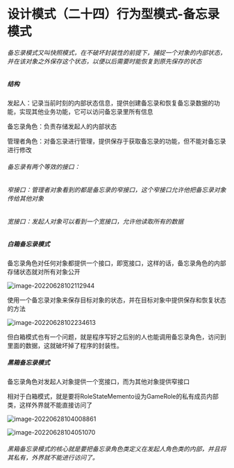 # 设计模式（二十四）行为型模式-备忘录模式

###### 备忘录模式又叫快照模式，在不破坏封装性的前提下，捕捉一个对象的内部状态，并在该对象之外保存这个状态，以便以后需要时能恢复到原先保存的状态

##### 结构

发起人：记录当前时刻的内部状态信息，提供创建备忘录和恢复备忘录数据的功能，实现其他业务功能，它可以访问备忘录里所有信息

备忘录角色：负责存储发起人的内部状态

管理者角色：对备忘录进行管理，提供保存于获取备忘录的功能，但不能对备忘录进行修改

###### 备忘录有两个等效的接口：

###### 	窄接口：管理者对象看到的都是备忘录的窄接口，这个窄接口允许他把备忘录对象传给其他对象

###### 	宽接口：发起人对象可以看到一个宽接口，允许他读取所有的数据



##### 白箱备忘录模式

备忘录角色对任何对象都提供一个接口，即宽接口，这样的话，备忘录角色的内部存储状态就对所有对象公开

![image-20220628102112944](C:\Users\HP\AppData\Roaming\Typora\typora-user-images\image-20220628102112944.png)

使用一个备忘录对象来保存目标对象的状态，并在目标对象中提供保存和恢复状态的方法

![image-20220628102234613](C:\Users\HP\AppData\Roaming\Typora\typora-user-images\image-20220628102234613.png)

但白箱模式也有一个问题，就是程序写好之后别的人也能调用备忘录角色，访问到里面的数据，这就破坏掉了程序的封装性。

##### 黑箱备忘录模式

备忘录角色对发起人对象提供一个宽接口，而为其他对象提供窄接口

相对于白箱模式，就是要将RoleStateMemento设为GameRole的私有成员内部类，这样外界就不能直接访问了

![image-20220628104008861](C:\Users\HP\AppData\Roaming\Typora\typora-user-images\image-20220628104008861.png)

![image-20220628104051070](C:\Users\HP\AppData\Roaming\Typora\typora-user-images\image-20220628104051070.png)

###### 黑箱备忘录模式的核心就是要把备忘录角色类定义在发起人角色类的内部，并且将其私有，外界就不能进行访问了。